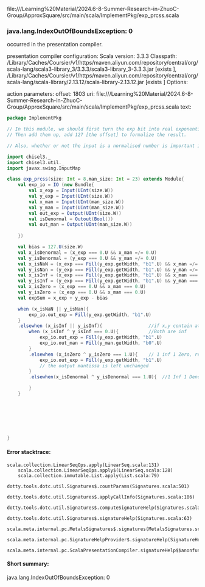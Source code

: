 file://<HOME>/Learning%20Material/2024.6-8-Summer-Research-in-ZhuoC-Group/ApproxSquare/src/main/scala/ImplementPkg/exp_prcss.scala
### java.lang.IndexOutOfBoundsException: 0

occurred in the presentation compiler.

presentation compiler configuration:
Scala version: 3.3.3
Classpath:
<HOME>/Library/Caches/Coursier/v1/https/maven.aliyun.com/repository/central/org/scala-lang/scala3-library_3/3.3.3/scala3-library_3-3.3.3.jar [exists ], <HOME>/Library/Caches/Coursier/v1/https/maven.aliyun.com/repository/central/org/scala-lang/scala-library/2.13.12/scala-library-2.13.12.jar [exists ]
Options:



action parameters:
offset: 1803
uri: file://<HOME>/Learning%20Material/2024.6-8-Summer-Research-in-ZhuoC-Group/ApproxSquare/src/main/scala/ImplementPkg/exp_prcss.scala
text:
```scala
package ImplementPkg

// In this module, we should first turn the exp bit into real exponential
// Then add them up, add 127 [the offset] to formalize the result.

// Also, whether or not the input is a normalised number is important in this module.

import chisel3._
import chisel3.util._
import javax.swing.InputMap

class exp_prcss(size: Int = 8,man_size: Int = 23) extends Module{
	val exp_io = IO (new Bundle{
		val x_exp = Input(UInt(size.W))
		val y_exp = Input(UInt(size.W))
		val x_man = Input(UInt(man_size.W))
		val y_man = Input(UInt(man_size.W))
		val out_exp = Output(UInt(size.W))
		val isDenormal = Outout(Bool())
		val out_man = Output(UInt(man_size.W))
		
	})

	val bias = 127.U(size.W)
	val x_isDenormal = (x_exp === 0.U && x_man =/= 0.U)
	val y_isDenormal = (y_exp === 0.U && y_man =/= 0.U)
	val x_isNaN = (x_exp === Fill(y_exp.getWidth, "b1".U) && x_man =/= 0.U)
	val y_isNan = (y_exp === Fill(y_exp.getWidth, "b1".U) && y_man =/= 0.U)
	val x_isInf = (x_exp === Fill(y_exp.getWidth, "b1".U) && x_man === 0.U)
	val y_isInf = (y_exp === Fill(y_exp.getWidth, "b1".U) && y_man === 0.U)
	val x_isZero = (x_exp === 0.U && x_man === 0.U)
	val y_isZero = (x_exp === 0.U && x_man === 0.U)
	val expSum = x_exp + y_exp - bias

	when (x_isNaN || y_isNan){
		exp_io.out_exp = Fill(y_exp.getWidth, "b1".U)
	}
	.elsewhen (x_isInf || y_isInf){					//if x,y contain at least one Infinite number
		when (x_isInf ^ y_isInf === 0.U){			//Both are inf
			exp_io.out_exp = Fill(y_exp.getWidth, "b1".U)
			exp_io.out_man = Fill(y_man.getWidth, "b0".U)
		}
		.elsewhen (x_isZero ^ y_isZero === 1.U){	// 1 inf 1 Zero, result is Nan
			exp_io.out_exp = Fill(y_exp.getWidth, "b1".U)
			// the output mantissa is left unchanged
		}								
		.elsewhen(x_isDenormal ^ y_isDenormal === 1.U){  //1 Inf 1 Denormal,@@ result is

		}
	}
	

	
	


	
}  

```



#### Error stacktrace:

```
scala.collection.LinearSeqOps.apply(LinearSeq.scala:131)
	scala.collection.LinearSeqOps.apply$(LinearSeq.scala:128)
	scala.collection.immutable.List.apply(List.scala:79)
	dotty.tools.dotc.util.Signatures$.countParams(Signatures.scala:501)
	dotty.tools.dotc.util.Signatures$.applyCallInfo(Signatures.scala:186)
	dotty.tools.dotc.util.Signatures$.computeSignatureHelp(Signatures.scala:94)
	dotty.tools.dotc.util.Signatures$.signatureHelp(Signatures.scala:63)
	scala.meta.internal.pc.MetalsSignatures$.signatures(MetalsSignatures.scala:17)
	scala.meta.internal.pc.SignatureHelpProvider$.signatureHelp(SignatureHelpProvider.scala:51)
	scala.meta.internal.pc.ScalaPresentationCompiler.signatureHelp$$anonfun$1(ScalaPresentationCompiler.scala:426)
```
#### Short summary: 

java.lang.IndexOutOfBoundsException: 0